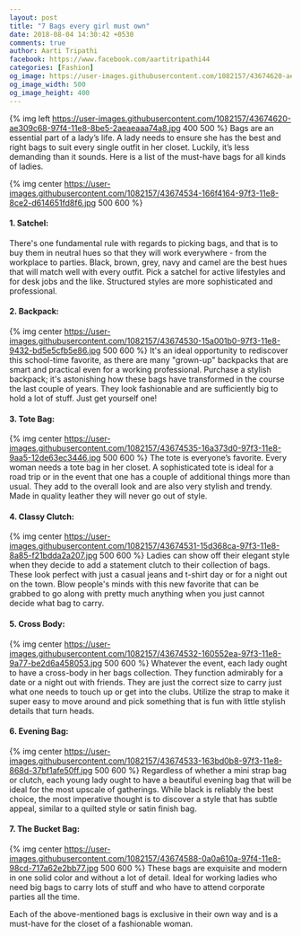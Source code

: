 ```yaml
---
layout: post
title: "7 Bags every girl must own"
date: 2018-08-04 14:30:42 +0530
comments: true
author: Aarti Tripathi
facebook: https://www.facebook.com/aartitripathi44
categories: [Fashion]
og_image: https://user-images.githubusercontent.com/1082157/43674620-ae309c68-97f4-11e8-8be5-2aeaeaaa74a8.jpg
og_image_width: 500
og_image_height: 400
---
```


{% img left https://user-images.githubusercontent.com/1082157/43674620-ae309c68-97f4-11e8-8be5-2aeaeaaa74a8.jpg 400 500 %}
Bags are an essential part of a lady’s life. A lady needs to ensure she has the best and right bags to suit every single outfit in her closet. Luckily, it’s less demanding than it sounds. Here is a list of the must-have bags for all kinds of ladies.


<!-- more -->
{% img center https://user-images.githubusercontent.com/1082157/43674534-166f4164-97f3-11e8-8ce2-d614651fd8f6.jpg 500 600 %}
#### 1.  Satchel: 
There's one fundamental rule with regards to picking bags, and that is to buy them in neutral hues so that they will work everywhere - from the workplace to parties. Black, brown, grey, navy and camel are the best hues that will match well with every outfit. Pick a satchel for active lifestyles and for desk jobs and the like. Structured styles are more sophisticated and professional.

#### 2.  Backpack: 
{% img center https://user-images.githubusercontent.com/1082157/43674530-15a001b0-97f3-11e8-9432-bd5e5cfb5e86.jpg  500 600 %}
It's an ideal opportunity to rediscover this school-time favorite, as there are many "grown-up" backpacks that are smart and practical even for a working professional. Purchase a stylish backpack; it's astonishing how these bags have transformed in the course the last couple of years. They look fashionable and are sufficiently big to hold a lot of stuff. Just get yourself one!

#### 3.  Tote Bag: 
{% img center https://user-images.githubusercontent.com/1082157/43674535-16a373d0-97f3-11e8-9aa5-12de63ec3446.jpg 500 600 %}
The tote is everyone’s favorite. Every woman needs a tote bag in her closet. A sophisticated tote is ideal for a road trip or in the event that one has a couple of additional things more than usual. They add to the overall look and are also very stylish and trendy.  Made in quality leather they will never go out of style. 

#### 4.  Classy Clutch: 
{% img center https://user-images.githubusercontent.com/1082157/43674531-15d368ca-97f3-11e8-8a85-f21bdda2a207.jpg 500 600 %}
Ladies can show off their elegant style when they decide to add a statement clutch to their collection of bags. These look perfect with just a casual jeans and t-shirt day or for a night out on the town. Blow people's minds with this new favorite that can be grabbed to go along with pretty much anything when you just cannot decide what bag to carry.

#### 5.  Cross Body: 
{% img center https://user-images.githubusercontent.com/1082157/43674532-160552ea-97f3-11e8-9a77-be2d6a458053.jpg 500 600 %}
Whatever the event, each lady ought to have a cross-body in her bags collection. They function admirably for a date or a night out with friends. They are just the correct size to carry just what one needs to touch up or get into the clubs. Utilize the strap to make it super easy to move around and pick something that is fun with little stylish details that turn heads. 

#### 6.  Evening Bag: 
{% img center https://user-images.githubusercontent.com/1082157/43674533-163bd0b8-97f3-11e8-868d-37bf1afe50ff.jpg 500 600 %}
Regardless of whether a mini strap bag or clutch, each young lady ought to have a beautiful evening bag that will be ideal for the most upscale of gatherings. While black is reliably the best choice, the most imperative thought is to discover a style that has subtle appeal, similar to a quilted style or satin finish bag. 

#### 7.  The Bucket Bag:
{% img center https://user-images.githubusercontent.com/1082157/43674588-0a0a610a-97f4-11e8-98cd-717a62e2bb77.jpg 500 600 %}
These bags are exquisite and modern in one solid color and without a lot of detail. Ideal for working ladies who need big bags to carry lots of stuff and who have to attend corporate parties all the time. 

Each of the above-mentioned bags is exclusive in their own way and is a must-have for the closet of a fashionable woman.

